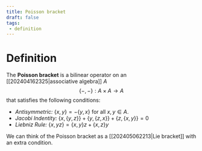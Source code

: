 ```yaml
---
title: Poisson bracket
draft: false
tags:
 - definition
---
```

# Definition
The **Poisson bracket** is a bilinear operator on an [[202404162325|associative algebra]] $A$ 
$$\{-,-\}:A \times A \to A$$
that satisfies the following conditions:
- _Antisymmetric:_ $\{x,y\} = -\{y,x\}$ for all $x,y \in A$.
- _Jacobi Indentity:_ $\{x, \{y, z\}\} + \{y, \{z,x\}\} + \{z,\{x,y\}\} = 0$
- _Liebniz Rule:_ $\{x,yz\} = \{x,y\}z + \{x, z\}y$ 

We can think of the Poisson bracket as a [[202405062213|Lie bracket]] with an extra condition. 